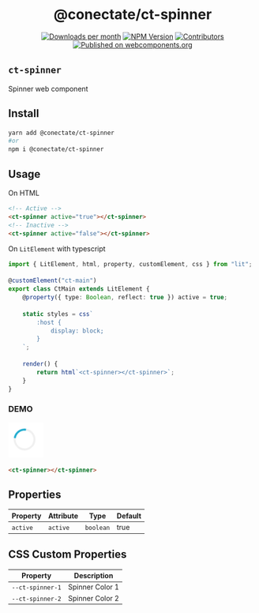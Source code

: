 <h1 align="center">@conectate/ct-spinner</h1>

<p align="center">
	<a href="https://npmcharts.com/compare/@conectate/ct-spinner?minimal=true"><img alt="Downloads per month" src="https://img.shields.io/npm/dm/@conectate/ct-spinner.svg" height="20"/></a>
	<a href="https://www.npmjs.com/package/@conectate/ct-spinner"><img alt="NPM Version" src="https://img.shields.io/npm/v/@conectate/ct-spinner.svg" height="20"/></a>
	<a href="https://github.com/conectate/ct-elements/graphs/contributors"><img alt="Contributors" src="https://img.shields.io/github/contributors/conectate/ct-elements.svg" height="20"/></a>
	<a href="https://www.webcomponents.org/element/conectate/ct-element"><img alt="Published on webcomponents.org" src="https://img.shields.io/badge/webcomponents.org-published-blue.svg" height="20"/></a>

</p>

## `ct-spinner`
Spinner web component

## Install
```bash
yarn add @conectate/ct-spinner
#or
npm i @conectate/ct-spinner
```

## Usage
On HTML
```html
<!-- Active -->
<ct-spinner active="true"></ct-spinner>
<!-- Inactive -->
<ct-spinner active="false"></ct-spinner>
```
On `LitElement` with typescript
```typescript
import { LitElement, html, property, customElement, css } from "lit";

@customElement("ct-main")
export class CtMain extends LitElement {
	@property({ type: Boolean, reflect: true }) active = true;
	
    static styles = css`
		:host {
			display: block;
		}
	`;

	render() {
		return html`<ct-spinner></ct-spinner>`;
	}
}

```
### DEMO
<img src="https://raw.githubusercontent.com/Conectate/ct-elements/master/images/packages/ct-spinner.png"/>

<!--
```
<custom-element-demo>
  <template>
    <script type="module">
      import "https://unpkg.com/@conectate/ct-spinner?module";
    </script>
    <ct-spinner></ct-spinner>
  </template>
</custom-element-demo>
```
-->

```html
<ct-spinner></ct-spinner>
```

## Properties

| Property | Attribute | Type      | Default |
|----------|-----------|-----------|---------|
| `active` | `active`  | `boolean` | true    |

## CSS Custom Properties

| Property         | Description     |
|------------------|-----------------|
| `--ct-spinner-1` | Spinner Color 1 |
| `--ct-spinner-2` | Spinner Color 2 |